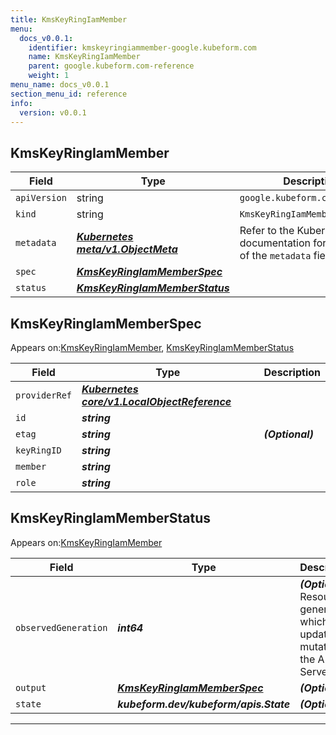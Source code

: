 ```yaml
---
title: KmsKeyRingIamMember
menu:
  docs_v0.0.1:
    identifier: kmskeyringiammember-google.kubeform.com
    name: KmsKeyRingIamMember
    parent: google.kubeform.com-reference
    weight: 1
menu_name: docs_v0.0.1
section_menu_id: reference
info:
  version: v0.0.1
---
```


## KmsKeyRingIamMember
| Field | Type | Description |
| ------ | ----- | ----------- |
| `apiVersion` | string | `google.kubeform.com/v1alpha1` |
|    `kind` | string | `KmsKeyRingIamMember` |
| `metadata` | ***[Kubernetes meta/v1.ObjectMeta](https://kubernetes.io/docs/reference/generated/kubernetes-api/v1.13/#objectmeta-v1-meta)***|Refer to the Kubernetes API documentation for the fields of the `metadata` field.|
| `spec` | ***[KmsKeyRingIamMemberSpec](#kmskeyringiammemberspec)***||
| `status` | ***[KmsKeyRingIamMemberStatus](#kmskeyringiammemberstatus)***||
## KmsKeyRingIamMemberSpec

Appears on:[KmsKeyRingIamMember](#kmskeyringiammember), [KmsKeyRingIamMemberStatus](#kmskeyringiammemberstatus)

| Field | Type | Description |
| ------ | ----- | ----------- |
| `providerRef` | ***[Kubernetes core/v1.LocalObjectReference](https://kubernetes.io/docs/reference/generated/kubernetes-api/v1.13/#localobjectreference-v1-core)***||
| `id` | ***string***||
| `etag` | ***string***| ***(Optional)*** |
| `keyRingID` | ***string***||
| `member` | ***string***||
| `role` | ***string***||
## KmsKeyRingIamMemberStatus

Appears on:[KmsKeyRingIamMember](#kmskeyringiammember)

| Field | Type | Description |
| ------ | ----- | ----------- |
| `observedGeneration` | ***int64***| ***(Optional)*** Resource generation, which is updated on mutation by the API Server.|
| `output` | ***[KmsKeyRingIamMemberSpec](#kmskeyringiammemberspec)***| ***(Optional)*** |
| `state` | ***kubeform.dev/kubeform/apis.State***| ***(Optional)*** |
---
